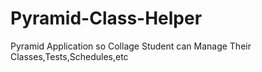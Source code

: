 Pyramid-Class-Helper
====================

Pyramid Application so Collage Student can Manage Their Classes,Tests,Schedules,etc